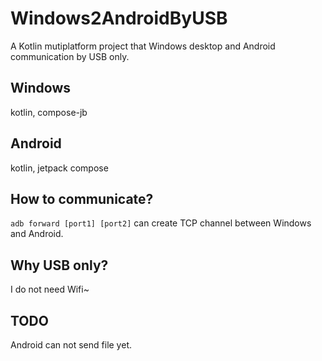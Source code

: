 # Windows2AndroidByUSB
A Kotlin mutiplatform project that Windows desktop and Android communication by USB only.

## Windows
kotlin, compose-jb
## Android
kotlin, jetpack compose

## How to communicate?
`adb forward [port1] [port2]` can create TCP channel between Windows and Android.

## Why USB only?
I do not need Wifi~

## TODO
Android can not send file yet.
